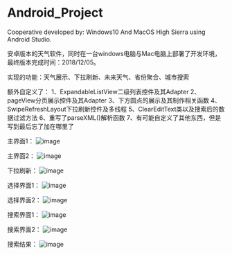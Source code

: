 # Android_Project

Cooperative developed by: Windows10 And MacOS High Sierra using Android Studio.

安卓版本的天气软件，同时在一台windows电脑与Mac电脑上部署了开发环境，最终版本完成时间：2018/12/05。

实现的功能：天气展示、下拉刷新、未来天气、省份聚合、城市搜索

额外自定义了：
1、ExpandableListView二级列表控件及其Adapter
2、pageView分页展示控件及其Adapter
3、下方圆点的展示及其制作相关函数
4、SwipeRefreshLayout下拉刷新控件及多线程
5、ClearEditText类以及搜索后的数据过滤方法
6、重写了parseXML()解析函数
7、有可能自定义了其他东西，但是写到最后忘了加在哪里了

主界面1：
 ![image](https://github.com/RobinChen95/Android_Project/blob/master/result/主界面1.png)
 
主界面2：
 ![image](https://github.com/RobinChen95/Android_Project/blob/master/result/主界面2.png)
 
下拉刷新：
 ![image](https://github.com/RobinChen95/Android_Project/blob/master/result/下拉刷新.png)
 
选择界面1：
 ![image](https://github.com/RobinChen95/Android_Project/blob/master/result/选择界面1.png)
 
选择界面2：
 ![image](https://github.com/RobinChen95/Android_Project/blob/master/result/选择界面2.png)
 
搜索界面1：
 ![image](https://github.com/RobinChen95/Android_Project/blob/master/result/搜索界面1.png)
 
搜索界面2：
 ![image](https://github.com/RobinChen95/Android_Project/blob/master/result/搜索界面2.png)
 
搜索结果：
 ![image](https://github.com/RobinChen95/Android_Project/blob/master/result/搜索结果.png)

  
